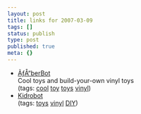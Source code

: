 ```yaml
---
layout: post
title: links for 2007-03-09
tags: []
status: publish
type: post
published: true
meta: {}
---
```

<ul class="delicious">
	<li>
		<div class="delicious-link"><a href="http://www.uberbotonline.com/UberHome.aspx">ÃƒÅ“berBot</a></div>
		<div class="delicious-extended">Cool toys and build-your-own vinyl toys</div>
		<div class="delicious-tags">(tags: <a href="http://del.icio.us/markmorga/cool">cool</a> <a href="http://del.icio.us/markmorga/toy">toy</a> <a href="http://del.icio.us/markmorga/toys">toys</a> <a href="http://del.icio.us/markmorga/vinyl">vinyl</a>)</div>
	</li>
	<li>
		<div class="delicious-link"><a href="http://www.kidrobot.com/index.cfm?cfid=1353832&cftoken=21151058">Kidrobot</a></div>
		<div class="delicious-tags">(tags: <a href="http://del.icio.us/markmorga/toys">toys</a> <a href="http://del.icio.us/markmorga/vinyl">vinyl</a> <a href="http://del.icio.us/markmorga/DIY">DIY</a>)</div>
	</li>
</ul>
